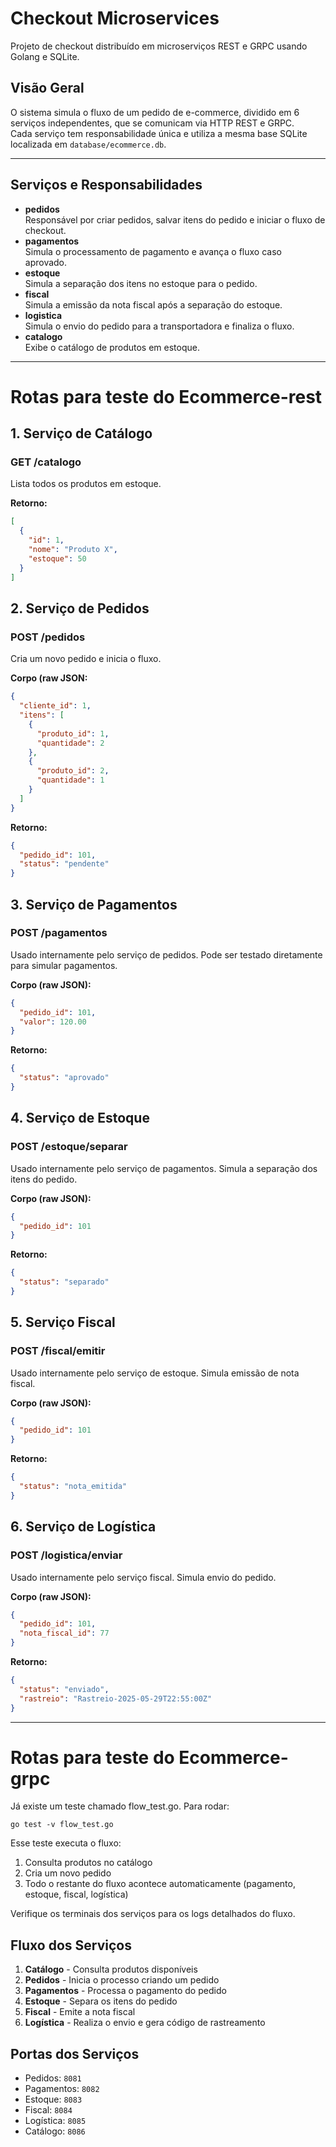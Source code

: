 # Checkout Microservices

Projeto de checkout distribuído em microserviços REST e GRPC  usando Golang e SQLite.

## Visão Geral

O sistema simula o fluxo de um pedido de e-commerce, dividido em 6 serviços independentes, que se comunicam via HTTP REST e GRPC.  
Cada serviço tem responsabilidade única e utiliza a mesma base SQLite localizada em `database/ecommerce.db`.

---

## Serviços e Responsabilidades

- **pedidos**  
  Responsável por criar pedidos, salvar itens do pedido e iniciar o fluxo de checkout.
- **pagamentos**  
  Simula o processamento de pagamento e avança o fluxo caso aprovado.
- **estoque**  
  Simula a separação dos itens no estoque para o pedido.
- **fiscal**  
  Simula a emissão da nota fiscal após a separação do estoque.
- **logistica**  
  Simula o envio do pedido para a transportadora e finaliza o fluxo.
- **catalogo**  
  Exibe o catálogo de produtos em estoque.

---

# Rotas para teste do Ecommerce-rest

## 1. Serviço de Catálogo

### GET /catalogo
Lista todos os produtos em estoque.

**Retorno:**
```json
[
  {
    "id": 1,
    "nome": "Produto X",
    "estoque": 50
  }
]
```

## 2. Serviço de Pedidos

### POST /pedidos
Cria um novo pedido e inicia o fluxo.

**Corpo (raw JSON:**
```json
{
  "cliente_id": 1,
  "itens": [
    {
      "produto_id": 1,
      "quantidade": 2
    },
    {
      "produto_id": 2,
      "quantidade": 1
    }
  ]
}
```

**Retorno:**
```json
{
  "pedido_id": 101,
  "status": "pendente"
}
```

## 3. Serviço de Pagamentos

### POST /pagamentos
Usado internamente pelo serviço de pedidos. Pode ser testado diretamente para simular pagamentos.

**Corpo (raw JSON):**
```json
{
  "pedido_id": 101,
  "valor": 120.00
}
```

**Retorno:**
```json
{
  "status": "aprovado"
}
```

## 4. Serviço de Estoque

### POST /estoque/separar
Usado internamente pelo serviço de pagamentos. Simula a separação dos itens do pedido.

**Corpo (raw JSON):**
```json
{
  "pedido_id": 101
}
```

**Retorno:**
```json
{
  "status": "separado"
}
```

## 5. Serviço Fiscal

### POST /fiscal/emitir
Usado internamente pelo serviço de estoque. Simula emissão de nota fiscal.

**Corpo (raw JSON):**
```json
{
  "pedido_id": 101
}
```

**Retorno:**
```json
{
  "status": "nota_emitida"
}
```

## 6. Serviço de Logística

### POST /logistica/enviar
Usado internamente pelo serviço fiscal. Simula envio do pedido.

**Corpo (raw JSON):**
```json
{
  "pedido_id": 101,
  "nota_fiscal_id": 77
}
```

**Retorno:**
```json
{
  "status": "enviado",
  "rastreio": "Rastreio-2025-05-29T22:55:00Z"
}
```


---

# Rotas para teste do Ecommerce-grpc

Já existe um teste chamado flow_test.go. Para rodar:
```
go test -v flow_test.go

```
Esse teste executa o fluxo:

1. Consulta produtos no catálogo
2. Cria um novo pedido
3. Todo o restante do fluxo acontece automaticamente (pagamento, estoque, fiscal, logística)

Verifique os terminais dos serviços para os logs detalhados do fluxo.

## Fluxo dos Serviços

1. **Catálogo** - Consulta produtos disponíveis
2. **Pedidos** - Inicia o processo criando um pedido
3. **Pagamentos** - Processa o pagamento do pedido
4. **Estoque** - Separa os itens do pedido
5. **Fiscal** - Emite a nota fiscal
6. **Logística** - Realiza o envio e gera código de rastreamento

## Portas dos Serviços

- Pedidos: `8081`
- Pagamentos: `8082`
- Estoque: `8083`
- Fiscal: `8084`
- Logística: `8085`
- Catálogo: `8086`